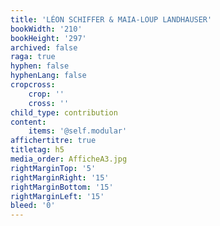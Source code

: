 ```yaml
---
title: 'LÉON SCHIFFER & MAIA-LOUP LANDHAUSER'
bookWidth: '210'
bookHeight: '297'
archived: false
raga: true
hyphen: false
hyphenLang: false
cropcross:
    crop: ''
    cross: ''
child_type: contribution
content:
    items: '@self.modular'
affichertitre: true
titletag: h5
media_order: AfficheA3.jpg
rightMarginTop: '5'
rightMarginRight: '15'
rightMarginBottom: '15'
rightMarginLeft: '15'
bleed: '0'
---
```


